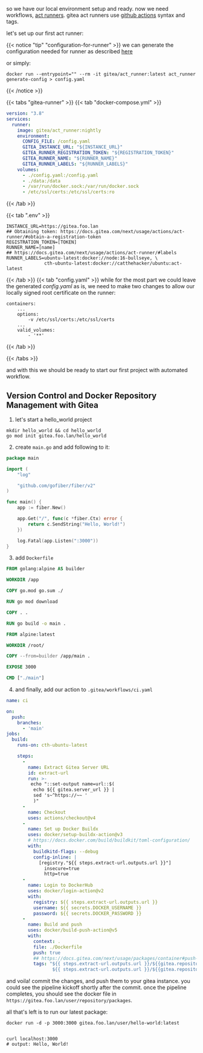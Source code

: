 so we have our local environment setup and ready. now we need workflows, [act runners](https://docs.gitea.com/next/usage/actions/act-runner/). gitea act runners use [github actions](https://docs.github.com/en/actions) syntax and tags. 

let's set up our first act runner: 

{{< notice "tip" "configuration-for-runner" >}}
we can generate the configuration needed for runner as described [here](https://docs.gitea.com/next/usage/actions/act-runner/#configuration)

or simply: 

    docker run --entrypoint="" --rm -it gitea/act_runner:latest act_runner generate-config > config.yaml

{{< /notice >}}

{{< tabs "gitea-runner" >}}
{{< tab "docker-compose.yml" >}}
```yaml
version: "3.8"
services:
  runner:
    image: gitea/act_runner:nightly
    environment:
      CONFIG_FILE: /config.yaml
      GITEA_INSTANCE_URL: "${INSTANCE_URL}"
      GITEA_RUNNER_REGISTRATION_TOKEN: "${REGISTRATION_TOKEN}"
      GITEA_RUNNER_NAME: "${RUNNER_NAME}"
      GITEA_RUNNER_LABELS: "${RUNNER_LABELS}"
    volumes:
      - ./config.yaml:/config.yaml
      - ./data:/data
      - /var/run/docker.sock:/var/run/docker.sock
      - /etc/ssl/certs:/etc/ssl/certs:ro
```
{{< /tab >}}

{{< tab ".env" >}}
```shell
INSTANCE_URL=https://gitea.foo.lan
## Obtaining token: https://docs.gitea.com/next/usage/actions/act-runner/#obtain-a-registration-token
REGISTRATION_TOKEN=[TOKEN]
RUNNER_NAME=[name]
## https://docs.gitea.com/next/usage/actions/act-runner/#labels
RUNNER_LABELS=ubuntu-latest:docker://node:16-bullseye, \
              cth-ubuntu-latest:docker://catthehacker/ubuntu:act-latest
```
{{< /tab >}}
{{< tab "config.yaml" >}}
while for the most part we could leave the generated _config.yaml_ as is, we need to make two changes to allow our locally signed root certificate on the runner:

    containers:
        ...
        options:
            -v /etc/ssl/certs:/etc/ssl/certs
        ...
        valid_volumes:
            - '**'
             
{{< /tab >}}

{{< /tabs >}}

and with this we should be ready to start our first project with automated workflow.

## Version Control and Docker Repository Management with Gitea
1. let's start a hello_world project
```
mkdir hello_world && cd hello_world
go mod init gitea.foo.lan/hello_world
```
2. create `main.go` and add following to it:
```go
package main

import (
	"log"

	"github.com/gofiber/fiber/v2"
)

func main() {
	app := fiber.New()

	app.Get("/", func(c *fiber.Ctx) error {
		return c.SendString("Hello, World!")
	})

	log.Fatal(app.Listen(":3000"))
}
```
3. add `Dockerfile`
```dockerfile
FROM golang:alpine AS builder

WORKDIR /app

COPY go.mod go.sum ./

RUN go mod download

COPY . .

RUN go build -o main .

FROM alpine:latest  

WORKDIR /root/

COPY --from=builder /app/main .

EXPOSE 3000

CMD ["./main"]

```

4. and finally, add our action to `.gitea/workflows/ci.yaml`
```yaml
name: ci

on:
  push:
    branches:
      - 'main'
jobs:
  build:
    runs-on: cth-ubuntu-latest

    steps:
      -
        name: Extract Gitea Server URL
        id: extract-url
        run: >-
         echo "::set-output name=url::$(
          echo ${{ gitea.server_url }} | 
          sed 's~^https://~~ '
          )"
      -
        name: Checkout
        uses: actions/checkout@v4
      -
        name: Set up Docker Buildx
        uses: docker/setup-buildx-action@v3
        # https://docs.docker.com/build/buildkit/toml-configuration/
        with:
          buildkitd-flags: --debug
          config-inline: |
            [registry."${{ steps.extract-url.outputs.url }}"]
              insecure=true
              http=true
      - 
        name: Login to DockerHub
        uses: docker/login-action@v2
        with:
          registry: ${{ steps.extract-url.outputs.url }}
          username: ${{ secrets.DOCKER_USERNAME }}
          password: ${{ secrets.DOCKER_PASSWORD }}
      -
        name: Build and push
        uses: docker/build-push-action@v5
        with:
          context: .
          file: ./Dockerfile
          push: true
          ## https://docs.gitea.com/next/usage/packages/container#push-an-image
          tags: "${{ steps.extract-url.outputs.url }}/${{gitea.repository}}:${{gitea.sha}}, \
                 ${{ steps.extract-url.outputs.url }}/${{gitea.repository}}:latest"
```

and voila! commit the changes, and push them to your gitea instance. you could see the pipeline kickoff shortly after the commit. once the pipeline completes, you should see the docker file in `https://gitea.foo.lan/user/repository/packages`.

all that's left is to run our latest package:

    docker run -d -p 3000:3000 gitea.foo.lan/user/hello-world:latest

 
    curl localhost:3000
    # output: Hello, World!